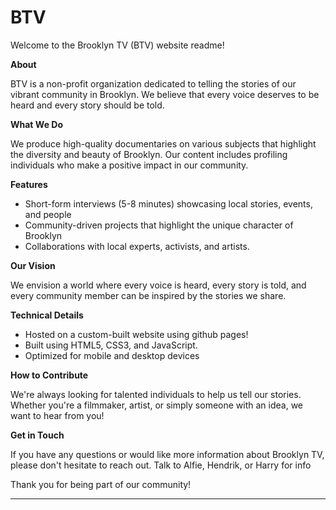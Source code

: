 # BTV

Welcome to the Brooklyn TV (BTV) website readme!

**About**

BTV is a non-profit organization dedicated to telling the stories of our vibrant community in Brooklyn. We believe that every voice deserves to be heard and every story should be told.

**What We Do**

We produce high-quality documentaries on various subjects that highlight the diversity and beauty of Brooklyn. Our content includes profiling individuals who make a positive impact in our community.

**Features**

* Short-form interviews (5-8 minutes) showcasing local stories, events, and people
* Community-driven projects that highlight the unique character of Brooklyn
* Collaborations with local experts, activists, and artists.

**Our Vision**

We envision a world where every voice is heard, every story is told, and every community member can be inspired by the stories we share.

**Technical Details**

* Hosted on a custom-built website using github pages!
* Built using HTML5, CSS3, and JavaScript.
* Optimized for mobile and desktop devices

**How to Contribute**

We're always looking for talented individuals to help us tell our stories. Whether you're a filmmaker, artist, or simply someone with an idea, we want to hear from you!

**Get in Touch**

If you have any questions or would like more information about Brooklyn TV, please don't hesitate to reach out. Talk to Alfie, Hendrik, or Harry for info

Thank you for being part of our community!

---

